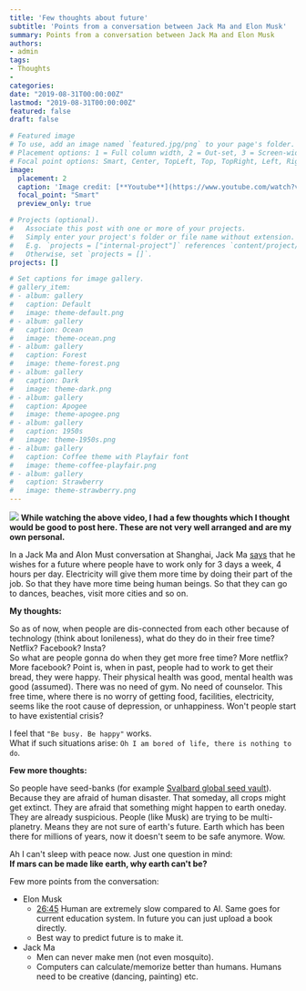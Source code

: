 ```yaml
---
title: 'Few thoughts about future'
subtitle: 'Points from a conversation between Jack Ma and Elon Musk'
summary: Points from a conversation between Jack Ma and Elon Musk
authors:
- admin
tags:
- Thoughts
- 
categories:
date: "2019-08-31T00:00:00Z"
lastmod: "2019-08-31T00:00:00Z"
featured: false
draft: false

# Featured image
# To use, add an image named `featured.jpg/png` to your page's folder.
# Placement options: 1 = Full column width, 2 = Out-set, 3 = Screen-width
# Focal point options: Smart, Center, TopLeft, Top, TopRight, Left, Right, BottomLeft, Bottom, BottomRight
image:
  placement: 2
  caption: 'Image credit: [**Youtube**](https://www.youtube.com/watch?v=f3lUEnMaiAU)'
  focal_point: "Smart"
  preview_only: true

# Projects (optional).
#   Associate this post with one or more of your projects.
#   Simply enter your project's folder or file name without extension.
#   E.g. `projects = ["internal-project"]` references `content/project/deep-learning/index.md`.
#   Otherwise, set `projects = []`.
projects: []

# Set captions for image gallery.
# gallery_item:
# - album: gallery
#   caption: Default
#   image: theme-default.png
# - album: gallery
#   caption: Ocean
#   image: theme-ocean.png
# - album: gallery
#   caption: Forest
#   image: theme-forest.png
# - album: gallery
#   caption: Dark
#   image: theme-dark.png
# - album: gallery
#   caption: Apogee
#   image: theme-apogee.png
# - album: gallery
#   caption: 1950s
#   image: theme-1950s.png
# - album: gallery
#   caption: Coffee theme with Playfair font
#   image: theme-coffee-playfair.png
# - album: gallery
#   caption: Strawberry
#   image: theme-strawberry.png
---
```

[![](https://i.imgur.com/uqpPUi5.png)](https://www.youtube.com/watch?v=f3lUEnMaiAU)
**While watching the above video, I had a few thoughts which I thought would be good to post here. These are not very well arranged and are my own personal.**

In a Jack Ma and Alon Must conversation at Shanghai, Jack Ma [says](https://youtu.be/f3lUEnMaiAU?t=1113) that he wishes for a future where people have to work only for 3 days a week, 4 hours per day. Electricity will give them more time by doing their part of the job. So that they have more time being human beings. So that they can go to dances, beaches, visit more cities and so on.

**My thoughts:**

So as of now, when people are dis-connected from each other because of technology (think about lonileness), what do they do in their free time?  
Netflix? Facebook? Insta?  
So what are people gonna do when they get more free time? More netflix? More facebook?
Point is, when in past, people had to work to get their bread, they were happy. Their physical health was good, mental health was good (assumed). There was no need of gym. No need of counselor.
This free time, where there is no worry of getting food, facilities, electricity, seems like the root cause of depression, or unhappiness. Won't people start to have existential crisis?


<!-- People now have more time to think about what they are. They don't understand, so they get existential crisis.  -->
I feel that `"Be busy. Be happy"` works.  
What if such situations arise: `Oh I am bored of life, there is nothing to do`.<!--let's suicide -->

**Few more thoughts:**

So people have seed-banks (for example [Svalbard global seed vault](https://www.croptrust.org/our-work/svalbard-global-seed-vault/)). Because they are afraid of human disaster. That someday, all crops might get extinct. They are afraid that something might happen to earth oneday. They are already suspicious.
People (like Musk) are trying to be multi-planetry. Means they are not sure of earth's future. Earth which has been there for millions of years, now it doesn't seem to be safe anymore. Wow.

Ah I can't sleep with peace now. Just one question in mind:  
**If mars can be made like earth, why earth can't be?**  



Few more points from the conversation:  

- Elon Musk
  - [26:45](https://youtu.be/f3lUEnMaiAU?t=1605) Human are extremely slow compared to AI. Same goes for current education system. In future you can just upload a book directly.
  - Best way to predict future is to make it.
- Jack Ma
  - Men can never make men (not even mosquito).
  - Computers can calculate/memorize better than humans. Humans need to be creative (dancing, painting) etc.



<!-- 
[Check out the latest **demo**](https://academic-demo.netlify.com/) of what you'll get in less than 10 minutes, or [view the **showcase**](https://sourcethemes.com/academic/#expo) of personal, project, and business sites.

- [**Setup Academic**](#install)
- [**Get Started**](https://sourcethemes.com/academic/docs/get-started/)
- [View the documentation](https://sourcethemes.com/academic/docs/)
- [Ask a question](http://discuss.gohugo.io/)
- [Request a feature or report a bug](https://github.com/gcushen/hugo-academic/issues)
- Updating? View the [Update Guide](https://sourcethemes.com/academic/docs/update/) and [Release Notes](https://sourcethemes.com/academic/updates/)
- Support development of Academic:
  - [Donate a coffee](https://paypal.me/cushen)
  - [Become a backer on Patreon](https://www.patreon.com/cushen)
  - [Decorate your laptop or journal with an Academic sticker](https://www.redbubble.com/people/neutreno/works/34387919-academic)
  - [Wear the T-shirt](https://academic.threadless.com/)

{{< figure src="https://raw.githubusercontent.com/gcushen/hugo-academic/master/academic.png" lightbox="true" >}}

**Key features:**

- **Page builder** - Create *anything* with [**widgets**](https://sourcethemes.com/academic/docs/page-builder/) and [**elements**](https://sourcethemes.com/academic/docs/writing-markdown-latex/)
- **Edit any type of content** - Blog posts, publications, talks, slides, projects, and more!
- **Create content** in [**Markdown**](https://sourcethemes.com/academic/docs/writing-markdown-latex/), [**Jupyter**](https://sourcethemes.com/academic/docs/jupyter/), or [**RStudio**](https://sourcethemes.com/academic/docs/install/#install-with-rstudio)
- **Plugin System** - Fully customizable [**color** and **font themes**](https://sourcethemes.com/academic/themes/)
- **Display Code and Math** - Code highlighting and [LaTeX math](https://en.wikibooks.org/wiki/LaTeX/Mathematics) supported
- **Integrations** - [Google Analytics](https://analytics.google.com), [Disqus commenting](https://disqus.com), Maps, Contact Forms, and more!
- **Beautiful Site** - Simple and refreshing one page design
- **Industry-Leading SEO** - Help get your website found on search engines and social media
- **Media Galleries** - Display your images and videos with captions in a customizable gallery
- **Mobile Friendly** - Look amazing on every screen with a mobile friendly version of your site
- **Multi-language** - 15+ language packs including English, 中文, and Português
- **Multi-user** - Each author gets their own profile page
- **Privacy Pack** - Assists with GDPR
- **Stand Out** - Bring your site to life with animation, parallax backgrounds, and scroll effects
- **One-Click Deployment** - No servers. No databases. Only files.

## Color Themes

Academic comes with **day (light) and night (dark) mode** built-in. Click the sun/moon icon in the top right of the [Demo](https://academic-demo.netlify.com/) to see it in action!

Choose a stunning color and font theme for your site. Themes are fully customizable and include:

{{< gallery >}}

## Ecosystem

* **[Academic Admin](https://github.com/sourcethemes/academic-admin):** An admin tool to import publications from BibTeX or import assets for an offline site
* **[Academic Scripts](https://github.com/sourcethemes/academic-scripts):** Scripts to help migrate content to new versions of Academic

## Install

You can choose from one of the following four methods to install:

* [**one-click install using your web browser (recommended)**](https://sourcethemes.com/academic/docs/install/#install-with-web-browser)
* [install on your computer using **Git** with the Command Prompt/Terminal app](https://sourcethemes.com/academic/docs/install/#install-with-git)
* [install on your computer by downloading the **ZIP files**](https://sourcethemes.com/academic/docs/install/#install-with-zip)
* [install on your computer with **RStudio**](https://sourcethemes.com/academic/docs/install/#install-with-rstudio)

Then [personalize and deploy your new site](https://sourcethemes.com/academic/docs/get-started/).

## Updating

[View the Update Guide](https://sourcethemes.com/academic/docs/update/).

Feel free to *star* the project on [Github](https://github.com/gcushen/hugo-academic/) to help keep track of [updates](https://sourcethemes.com/academic/updates).

## License

Copyright 2016-present [George Cushen](https://georgecushen.com).

Released under the [MIT](https://github.com/gcushen/hugo-academic/blob/master/LICENSE.md) license. -->
